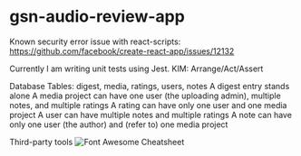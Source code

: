 # gsn-audio-review-app

Known security error issue with react-scripts: https://github.com/facebook/create-react-app/issues/12132

Currently I am writing unit tests using Jest. KIM: Arrange/Act/Assert

Database
Tables: digest, media, ratings, users, notes
A digest entry stands alone
A media project can have one user (the uploading admin), multiple notes, and multiple ratings
A rating can have only one user and one media project
A user can have multiple notes and multiple ratings
A note can have only one user (the author) and (refer to) one media project

Third-party tools
![Font Awesome Cheatsheet](https://fontawesome.com/v5/cheatsheet)
